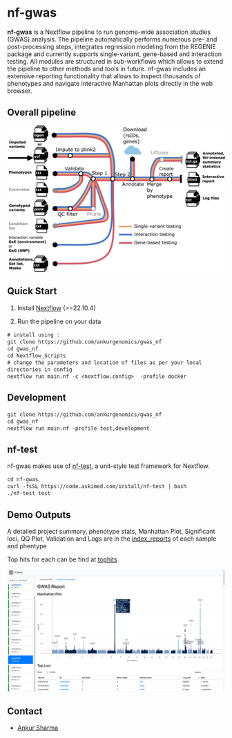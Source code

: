 # nf-gwas

**nf-gwas** is a Nextflow pipeline to run genome-wide association studies (GWAS) analysis. The pipeline automatically performs numerous pre- and post-processing steps, integrates regression modeling from the REGENIE package and currently supports single-variant, gene-based and interaction testing. All modules are structured in sub-workflows which allows to extend the pipeline to other methods and tools in future. nf-gwas includes an extensive reporting functionality that allows to inspect thousands of phenotypes and navigate interactive Manhattan plots directly in the web browser. 


## Overall pipeline

![image](https://github.com/ankurgenomics/gwas_nf/blob/main/Nextflow_Scripts/Pipeline_Final.jpg)

## Quick Start

1. Install [Nextflow](https://www.nextflow.io/docs/latest/getstarted.html#installation) (>=22.10.4)


2. Run the pipeline on your data

```
# install using :
git clone https://github.com/ankurgenomics/gwas_nf
cd gwas_nf
cd Nextflow_Scripts
# change the parameters and location of files as per your local directories in config
nextflow run main.nf -c <nextflow.config>  -profile docker
```

## Development

```
git clone https://github.com/ankurgenomics/gwas_nf
cd gwas_nf
nextflow run main.nf -profile test,development
```

## nf-test

nf-gwas makes use of [nf-test](https://github.com/askimed/nf-test), a unit-style test framework for Nextflow.

```
cd nf-gwas
curl -fsSL https://code.askimed.com/install/nf-test | bash
./nf-test test
```

## Demo Outputs
A detailed project summary, phenotype stats, Manhattan Plot, Significant loci, QQ Plot, Validation and Logs are in the 
[index_reports](https://github.com/ankurgenomics/gwas_nf/tree/274ef38c06255b25cd77587db5cb965505c6ba88/OUTPUT/TEMUS_ETH_2/index_reports) of each sample and phentype 

Top hits for each can be find at [tophits](https://github.com/ankurgenomics/gwas_nf/tree/28aa91346b443393829803285c2a80427a39f361/OUTPUT/TEMUS_ETH_2/results/tophits)

![image](docs/images/Figure2_example_report.png)



## Contact

- [Ankur Sharma](mailto:ankur012@e.ntu.edu.sg)


